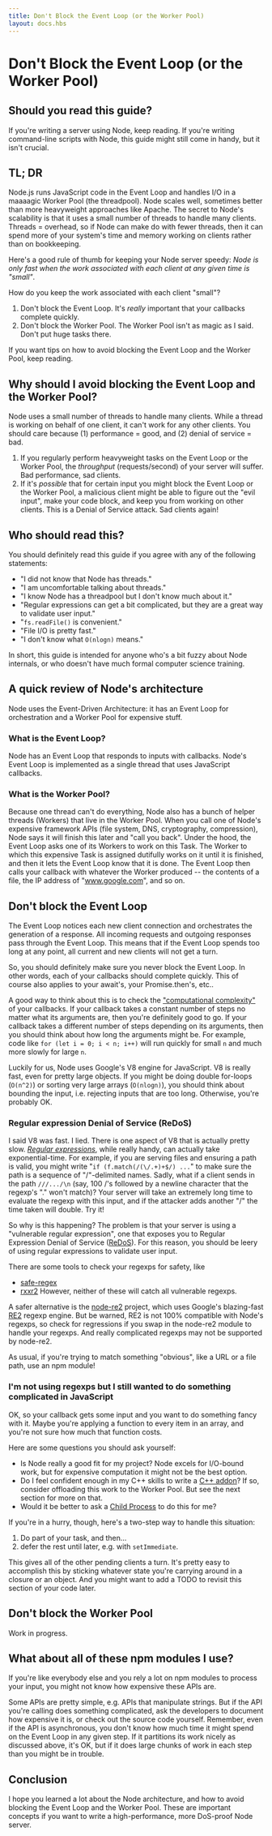 ```yaml
---
title: Don't Block the Event Loop (or the Worker Pool)
layout: docs.hbs
---
```


# Don't Block the Event Loop (or the Worker Pool)

## Should you read this guide?
If you're writing a server using Node, keep reading.
If you're writing command-line scripts with Node, this guide might still come in handy, but it isn't crucial.

## TL; DR
Node.js runs JavaScript code in the Event Loop and handles I/O in a maaaagic Worker Pool (the threadpool).
Node scales well, sometimes better than more heavyweight approaches like Apache.
The secret to Node's scalability is that it uses a small number of threads to handle many clients.
Threads = overhead, so if Node can make do with fewer threads, then it can spend more of your system's time and memory working on clients rather than on bookkeeping.

Here's a good rule of thumb for keeping your Node server speedy:
*Node is only fast when the work associated with each client at any given time is "small"*.

How do you keep the work associated with each client "small"?
1. Don't block the Event Loop. It's *really* important that your callbacks complete quickly.
2. Don't block the Worker Pool. The Worker Pool isn't as magic as I said. Don't put huge tasks there.

If you want tips on how to avoid blocking the Event Loop and the Worker Pool, keep reading.

## Why should I avoid blocking the Event Loop and the Worker Pool?
Node uses a small number of threads to handle many clients.
While a thread is working on behalf of one client, it can't work for any other clients.
You should care because (1) performance = good, and (2) denial of service = bad.

1. If you regularly perform heavyweight tasks on the Event Loop or the Worker Pool, the *throughput* (requests/second) of your server will suffer. Bad performance, sad clients.
2. If it's *possible* that for certain input you might block the Event Loop or the Worker Pool, a malicious client might be able to figure out the "evil input", make your code block, and keep you from working on other clients. This is a Denial of Service attack. Sad clients again!

## Who should read this?

You should definitely read this guide if you agree with any of the following statements:
- "I did not know that Node has threads."
- "I am uncomfortable talking about threads."
- "I know Node has a threadpool but I don't know much about it."
- "Regular expressions can get a bit complicated, but they are a great way to validate user input."
- "`fs.readFile()` is convenient."
- "File I/O is pretty fast."
- "I don't know what `O(nlogn)` means."

In short, this guide is intended for anyone who's a bit fuzzy about Node internals, or who doesn't have much formal computer science training.

## A quick review of Node's architecture

Node uses the Event-Driven Architecture: it has an Event Loop for orchestration and a Worker Pool for expensive stuff.

### What is the Event Loop?
Node has an Event Loop that responds to inputs with callbacks.
Node's Event Loop is implemented as a single thread that uses JavaScript callbacks.

### What is the Worker Pool?
Because one thread can't do everything, Node also has a bunch of helper threads (Workers) that live in the Worker Pool.
When you call one of Node's expensive framework APIs (file system, DNS, cryptography, compression), Node says it will finish this later and "call you back".
Under the hood, the Event Loop asks one of its Workers to work on this Task.
The Worker to which this expensive Task is assigned dutifully works on it until it is finished, and then it lets the Event Loop know that it is done.
The Event Loop then calls your callback with whatever the Worker produced -- the contents of a file, the IP address of "www.google.com", and so on.

## Don't block the Event Loop
The Event Loop notices each new client connection and orchestrates the generation of a response.
All incoming requests and outgoing responses pass through the Event Loop.
This means that if the Event Loop spends too long at any point, all current and new clients will not get a turn.

So, you should definitely make sure you never block the Event Loop.
In other words, each of your callbacks should complete quickly.
This of course also applies to your await's, your Promise.then's, etc..

A good way to think about this is to check the ["computational complexity"](https://en.wikipedia.org/wiki/Time_complexity) of your callbacks.
If your callback takes a constant number of steps no matter what its arguments are, then you're definitely good to go.
If your callback takes a different number of steps depending on its arguments, then you should think about how long the arguments might be.
For example, code like `for (let i = 0; i < n; i++)` will run quickly for small `n` and much more slowly for large `n`.

Luckily for us, Node uses Google's V8 engine for JavaScript.
V8 is really fast, even for pretty large objects.
If you might be doing double for-loops (`O(n^2)`) or sorting very large arrays (`O(nlogn)`), you should think about bounding the input, i.e. rejecting inputs that are too long.
Otherwise, you're probably OK.

### Regular expression Denial of Service (ReDoS)
I said V8 was fast.
I lied.
There is one aspect of V8 that is actually pretty slow.
[*Regular expressions*](https://developer.mozilla.org/en-US/docs/Web/JavaScript/Guide/Regular_Expressions), while really handy, can actually take exponential-time.
For example, if you are serving files and ensuring a path is valid, you might write "`if (f.match(/(\/.+)+$/) ...`" to make sure the path is a sequence of "/"-delimited names.
Sadly, what if a client sends in the path `///.../\n` (say, 100 /'s followed by a newline character that the regexp's "." won't match)?
Your server will take an extremely long time to evaluate the regexp with this input, and if the attacker adds another "/" the time taken will double.
Try it!

So why is this happening?
The problem is that your server is using a "vulnerable regular expression", one that exposes you to Regular Expression Denial of Service ([ReDoS](https://www.owasp.org/index.php/Regular_expression_Denial_of_Service_-_ReDoS)).
For this reason, you should be leery of using regular expressions to validate user input.

There are some tools to check your regexps for safety, like
- [safe-regex](https://github.com/substack/safe-regex)
- [rxxr2](http://www.cs.bham.ac.uk/~hxt/research/rxxr2/)
However, neither of these will catch all vulnerable regexps.

A safer alternative is the [node-re2](https://github.com/uhop/node-re2) project, which uses Google's blazing-fast [RE2](https://github.com/google/re2) regexp engine. But be warned, RE2 is not 100% compatible with Node's regexps, so check for regressions if you swap in the node-re2 module to handle your regexps. And really complicated regexps may not be supported by node-re2.

As usual, if you're trying to match something "obvious", like a URL or a file path, use an npm module!

### I'm not using regexps but I still wanted to do something complicated in JavaScript
OK, so your callback gets some input and you want to do something fancy with it. Maybe you're applying a function to every item in an array, and you're not sure how much that function costs.

Here are some questions you should ask yourself:
- Is Node really a good fit for my project? Node excels for I/O-bound work, but for expensive computation it might not be the best option.
- Do I feel confident enough in my C++ skills to write a [C++ addon](https://nodejs.org/api/addons.html)? If so, consider offloading this work to the Worker Pool. But see the next section for more on that.
- Would it be better to ask a [Child Process](https://nodejs.org/api/child_process.html) to do this for me?

If you're in a hurry, though, here's a two-step way to handle this situation:
1. Do part of your task, and then...
2. defer the rest until later, e.g. with `setImmediate`.

This gives all of the other pending clients a turn.
It's pretty easy to accomplish this by sticking whatever state you're carrying around in a closure or an object.
And you might want to add a TODO to revisit this section of your code later.

## Don't block the Worker Pool
Work in progress.

## What about all of these npm modules I use?

If you're like everybody else and you rely a lot on npm modules to process your input, you might not know how expensive these APIs are. 

Some APIs are pretty simple, e.g. APIs that manipulate strings.
But if the API you're calling does something complicated, ask the developers to document how expensive it is, or check out the source code yourself.
Remember, even if the API is asynchronous, you don't know how much time it might spend on the Event Loop in any given step.
If it partitions its work nicely as discussed above, it's OK, but if it does large chunks of work in each step than you might be in trouble.

## Conclusion
I hope you learned a lot about the Node architecture, and how to avoid blocking the Event Loop and the Worker Pool.
These are important concepts if you want to write a high-performance, more DoS-proof Node server.